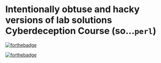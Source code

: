 # Intentionally obtuse and hacky versions of lab solutions Cyberdeception Course (so...`perl`)
 
[![forthebadge](https://forthebadge.com/images/badges/certified-steve-bruhle.svg)](https://forthebadge.com)


[![forthebadge](https://forthebadge.com/images/badges/it-works-why.svg)](https://forthebadge.com)

